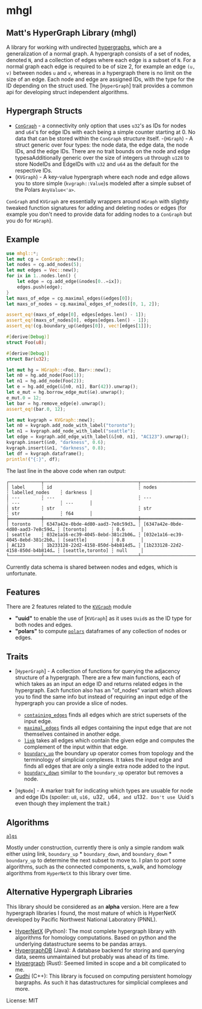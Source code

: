 # mhgl

## Matt's HyperGraph Library (mhgl)

A library for working with undirected [hypergraphs](https://en.wikipedia.org/wiki/Hypergraph), which are a generalization of a normal graph. A hypergraph consists of a set of nodes, denoted `N`, and a collection of edges  where each edge is a subset of `N`. For a normal graph each edge is required to be of size 2, for example an edge `(u, v)` between nodes `u` and `v`, whereas in a hypergraph there is no limit on the size of an edge. Each node and edge are assigned IDs, with the type for the ID depending on the struct used. The [`HyperGraph`] trait provides a common api for developing struct independent algorithms.

## Hypergraph Structs
- [`ConGraph`](https://docs.rs/mhgl/latest/mhgl/struct.ConGraph.html) - a connectivity only option that uses `u32`'s as IDs for
nodes and `u64`'s for edge IDs with each being a simple counter starting at 0. No data that can be stored within the
`ConGraph` structure itself.
-(`HGraph`) - A struct generic over four types: the node data, the edge data, the node IDs, and the edge IDs. There are no trait bounds on the node and edge typesaAdditionally generic over the size of integers `u8` through `u128`
to store NodeIDs and EdgeIDs with `u32` and `u64` as the default for the respective IDs.
- (`KVGraph`) - A key-value hypergraph where each node and edge allows you
to store simple (`kvgraph::Value`)s modeled after a simple subset of the Polars `AnyValue<'a>`.

`ConGraph` and `KVGraph` are essentially wrappers around `HGraph` with
slightly tweaked function signatures for adding and deleting nodes or edges
(for example
you don't need to provide data for adding nodes to a `ConGraph` but you do
for `HGraph`).

## Example
```rust
use mhgl::*;
let mut cg = ConGraph::new();
let nodes = cg.add_nodes(5);
let mut edges = Vec::new();
for ix in 1..nodes.len() {
    let edge = cg.add_edge(&nodes[0..=ix]);
    edges.push(edge);
}
let maxs_of_edge = cg.maximal_edges(&edges[0]);
let maxs_of_nodes = cg.maximal_edges_of_nodes([0, 1, 2]);

assert_eq!(maxs_of_edge[0], edges[edges.len() - 1]);
assert_eq!(maxs_of_nodes[0], edges[edges.len() - 1]);
assert_eq!(cg.boundary_up(&edges[0]), vec![edges[1]]);

#[derive(Debug)]
struct Foo(u8);

#[derive(Debug)]
struct Bar(u32);

let mut hg = HGraph::<Foo, Bar>::new();
let n0 = hg.add_node(Foo(1));
let n1 = hg.add_node(Foo(2));
let e = hg.add_edge(&[n0, n1], Bar(42)).unwrap();
let e_mut = hg.borrow_edge_mut(&e).unwrap();
e_mut.0 = 12;
let bar = hg.remove_edge(e).unwrap();
assert_eq!(bar.0, 12);

let mut kvgraph = KVGraph::new();
let n0 = kvgraph.add_node_with_label("toronto");
let n1 = kvgraph.add_node_with_label("seattle");
let edge = kvgraph.add_edge_with_label(&[n0, n1], "AC123").unwrap();
kvgraph.insert(&n0, "darkness", 0.6);
kvgraph.insert(&n1, "darkness", 0.8);
let df = kvgraph.dataframe();
println!("{:}", df);
```
The last line in the above code when ran output:
```
┌────────────┬───────────────────────────────────┬───────────────────────────────────┬───────────────────┬──────────┐
│ label      ┆ id                                ┆ nodes                             ┆ labelled_nodes    ┆ darkness │
│ ---        ┆ ---                               ┆ ---                               ┆ ---               ┆ ---      │
│ str        ┆ str                               ┆ str                               ┆ str               ┆ f64      │
╞════════════╪═══════════════════════════════════╪═══════════════════════════════════╪═══════════════════╪══════════╡
│ toronto    ┆ 6347a42e-0bde-4d80-aad3-7e8c59d3… ┆ [6347a42e-0bde-4d80-aad3-7e8c59d… ┆ [toronto]         ┆ 0.6      │
│ seattle    ┆ 032e1a16-ec39-4045-8ebd-381c2b06… ┆ [032e1a16-ec39-4045-8ebd-381c2b0… ┆ [seattle]         ┆ 0.8      │
│ AC123      ┆ 1b233128-22d2-4158-850d-b4b814d5… ┆ [1b233128-22d2-4158-850d-b4b814d… ┆ [seattle,toronto] ┆ null     │
└────────────┴───────────────────────────────────┴───────────────────────────────────┴───────────────────┴──────────┘
```
Currently data schema is shared between nodes and edges, which is
unfortunate.

## Features
There are 2 features related to the [`KVGraph`](`crate::kvgraph`) module
- **"uuid"** to enable the use of [`KVGraph`] as it uses `Uuid`s as the ID
type for both nodes and edges.
- **"polars"** to compute [`polars`](https://www.pola.rs) dataframes of
any collection of nodes or edges.

## Traits
- [`HyperGraph`] - A collection of functions for querying the adjacency
structure of a hypergraph. There are a few main functions, each of which
takes as an input an edge ID and returns related edges in the hypergraph.
Each function also has an "of_nodes" variant which allows you to find the
same info but instead of requiring an input edge of the hypergraph you can
provide a slice of nodes.
    - [`containing_edges`](`HyperGraph::containing_edges`) finds all edges which are strict supersets of the input edge.
    - [`maximal_edges`](`HyperGraph::maximal_edges`) finds all edges containing the input edge that are not themselves contained in another edge.
    - [`link`](`HyperGraph::link`) takes all edges which contain the given edge and computes the complement of the input within that edge.
    - [`boundary_up`](`HyperGraph::boundary_up`) the boundary up operator comes from topology and the terminology of simplicial complexes. It takes the input edge and finds all edges that are only a single extra node added to the input.
    - [`boundary_down`](`HyperGraph::boundary_down`) similar to the `boundary_up` operator but removes a node.

- [`HgNode`] - A marker trait for indicating which types are usuable for
node and edge IDs (spoiler: `u8`, `u16, `u32`, `u64`, and `u132`. Don't use `Uuid`s even though they implement the trait.)

## Algorithms

[`algs`](`crate::algs`)

Mostly under construction, currently there is only a simple random walk either using link,
`boundary_up` * `boundary_down`, and `boundary_down` * `boundary_up` to determine the next subset to move to. I plan to
port some algorithms, such as the connected components, s_walk, and homology algorithms from `HyperNetX` to this library over time.

## Alternative Hypergraph Libraries
This library should be considered as an **alpha** version. Here are a few
hypergraph libraries I found, the most mature of which is HyperNetX
developed by Pacific Northwest National Laboratory (PNNL).
- [HyperNetX](https://pnnl.github.io/HyperNetX/) (Python): The most complete hypergraph library with algorithms
for homology computations. Based on python and the underlying datastructure
seems to be pandas arrays.
- [HypergraphDB](https://hypergraphdb.org/) (Java): A database backend for storing and querying data, seems unmaintained but probably was ahead of its time.
- [Hypergraph](https://crates.io/crates/hypergraph) (Rust): Seemed limited in scope and a bit complicated to me.
- [Gudhi](https://gudhi.inria.fr/index.html) (C++): This library is focused on computing persistent homology bargraphs. As such it has datastructures for simplicial complexes and more.

License: MIT
